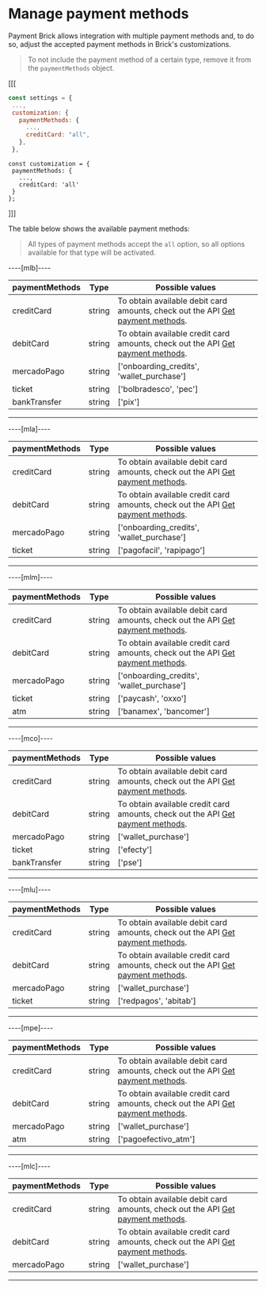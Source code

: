 # Manage payment methods

Payment Brick allows integration with multiple payment methods and, to do so, adjust the accepted payment methods in Brick's customizations. 

> To not include the payment method of a certain type, remove it from the `paymentMethods` object.

[[[
```Javascript
const settings = {
 ...,
 customization: {
   paymentMethods: {
     ...,
     creditCard: "all",
   },
 },
```
```react-jsx
const customization = {
 paymentMethods: {
   ...,
   creditCard: 'all'
 }
};
```
]]]

The table below shows the available payment methods:

> All types of payment methods accept the `all` option, so all options available for that type will be activated.

----[mlb]----

| paymentMethods | Type | Possible values |
|--- |--- | --- |
| creditCard | string | To obtain available debit card amounts, check out the API [Get payment methods](/developers/en/reference/payment_methods/_payment_methods/get). |
| debitCard | string | To obtain available credit card amounts, check out the API [Get payment methods](/developers/en/reference/payment_methods/_payment_methods/get). |
| mercadoPago | string | ['onboarding_credits',  'wallet_purchase'] |
| ticket | string | ['bolbradesco', 'pec'] |
| bankTransfer | string | ['pix'] |

------------
----[mla]---- 

| paymentMethods | Type | Possible values |
|--- |--- | --- |
| creditCard | string | To obtain available debit card amounts, check out the API [Get payment methods](/developers/en/reference/payment_methods/_payment_methods/get). |
| debitCard | string | To obtain available credit card amounts, check out the API [Get payment methods](/developers/en/reference/payment_methods/_payment_methods/get). |
| mercadoPago | string | ['onboarding_credits',  'wallet_purchase'] |
| ticket | string | ['pagofacil', 'rapipago'] |

------------
----[mlm]---- 

| paymentMethods | Type | Possible values |
| --- | --- | --- |
| creditCard | string | To obtain available debit card amounts, check out the API [Get payment methods](/developers/en/reference/payment_methods/_payment_methods/get). |
| debitCard | string | To obtain available credit card amounts, check out the API [Get payment methods](/developers/en/reference/payment_methods/_payment_methods/get). |
| mercadoPago | string | ['onboarding_credits',  'wallet_purchase'] |
| ticket | string | ['paycash', 'oxxo'] |
| atm | string | ['banamex',  'bancomer'] |

------------
----[mco]---- 

| paymentMethods | Type | Possible values |
| --- | --- | --- |
| creditCard | string | To obtain available debit card amounts, check out the API [Get payment methods](/developers/en/reference/payment_methods/_payment_methods/get). |
| debitCard | string | To obtain available credit card amounts, check out the API [Get payment methods](/developers/en/reference/payment_methods/_payment_methods/get). |
| mercadoPago | string | ['wallet_purchase'] |
| ticket | string | ['efecty'] |
| bankTransfer |  string | ['pse'] |

------------
----[mlu]---- 

| paymentMethods | Type | Possible values |
| --- | --- | --- |
| creditCard | string | To obtain available debit card amounts, check out the API [Get payment methods](/developers/en/reference/payment_methods/_payment_methods/get). |
| debitCard | string | To obtain available credit card amounts, check out the API [Get payment methods](/developers/en/reference/payment_methods/_payment_methods/get). |
| mercadoPago | string | ['wallet_purchase'] |
| ticket | string | ['redpagos', 'abitab'] |

------------
----[mpe]---- 

| paymentMethods | Type |Possible values |
| --- | --- | --- |
| creditCard | string | To obtain available debit card amounts, check out the API [Get payment methods](/developers/en/reference/payment_methods/_payment_methods/get). |
| debitCard | string | To obtain available credit card amounts, check out the API [Get payment methods](/developers/en/reference/payment_methods/_payment_methods/get). |
| mercadoPago | string | ['wallet_purchase'] |
| atm | string | ['pagoefectivo_atm'] |

------------
----[mlc]---- 

| paymentMethods | Type | Possible values |
| --- | --- | --- |
| creditCard | string | To obtain available debit card amounts, check out the API [Get payment methods](/developers/en/reference/payment_methods/_payment_methods/get). |
| debitCard | string | To obtain available credit card amounts, check out the API [Get payment methods](/developers/en/reference/payment_methods/_payment_methods/get). |
| mercadoPago | string | ['wallet_purchase'] |

------------